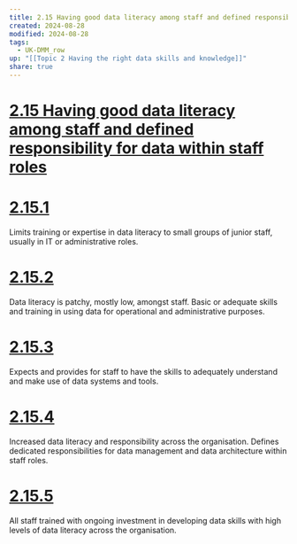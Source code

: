 ```yaml
---
title: 2.15 Having good data literacy among staff and defined responsibility for data within staff roles
created: 2024-08-28
modified: 2024-08-28
tags:
  - UK-DMM_row
up: "[[Topic 2 Having the right data skills and knowledge]]"
share: true
---
```

# [2.15 Having good data literacy among staff and defined responsibility for data within staff roles](2.15%20Having%20good%20data%20literacy%20among%20staff%20and%20defined%20responsibility%20for%20data%20within%20staff%20roles.md)
# [2.15.1](2.15.1.md)

Limits training or expertise in data literacy to small groups of junior staff, usually in IT or administrative roles.

# [2.15.2](2.15.2.md)

Data literacy is patchy, mostly low, amongst staff. Basic or adequate skills and training in using data for operational and administrative purposes.

# [2.15.3](2.15.3.md)

Expects and provides for staff to have the skills to adequately understand and make use of data systems and tools.

# [2.15.4](2.15.4.md)

Increased data literacy and responsibility across the organisation. Defines dedicated responsibilities for data management and data architecture within staff roles.

# [2.15.5](2.15.5.md)

All staff trained with ongoing investment in developing data skills with high levels of data literacy across the organisation.
